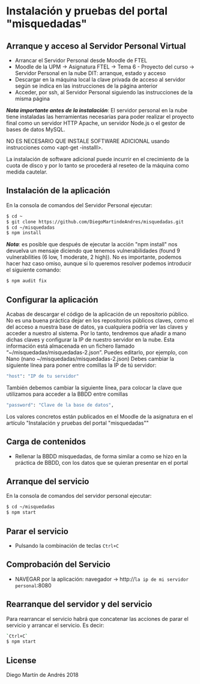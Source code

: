 
# Instalación y pruebas del portal "misquedadas"

## Arranque y acceso al Servidor Personal Virtual

* Arrancar el Servidor Personal desde Moodle de FTEL
* Moodle de la UPM -> Asignatura FTEL -> Tema 6 - Proyecto del curso -> Servidor Personal en la nube DIT: arranque, estado y acceso
* Descargar en la máquina local la clave privada de acceso al servidor según se indica en las instrucciones de la página  anterior
* Acceder, por ssh, al Servidor Personal siguiendo las instrucciones de la misma página

***Nota importante antes de la instalación***: El servidor personal en la nube tiene instaladas las herramientas necesarias para poder realizar el proyecto final  como un servidor HTTP Apache, un servidor Node.js o el gestor de bases de datos MySQL.

NO ES NECESARIO QUE INSTALE SOFTWARE ADICIONAL usando instrucciones como <apt-get -installl>.

La instalación de software adicional puede incurrir en el crecimiento de la cuota de disco y por lo tanto se procederá al reseteo de la máquina como medida cautelar.

## Instalación de la aplicación
En la consola de comandos del Servidor Personal ejecutar:

```sh
$ cd ~
$ git clone https://github.com/DiegoMartindeAndres/misquedadas.git
$ cd ~/misquedadas
$ npm install
```
***Nota***: es posible que después de ejecutar la acción "npm install" nos devuelva un mensaje diciendo que tenemos vulnerabilidades (found 9 vulnerabilities (6 low, 1 moderate, 2 high)). No es importante, podemos hacer haz caso omiso, aunque si lo queremos resolver podemos introducir el siguiente comando:
```sh
$ npm audit fix
```

## Configurar la aplicación
Acabas de descargar el código de la aplicación de un repositorio público. No es una buena práctica dejar en los repositorios públicos claves, como el del acceso a nuestra base de datos, ya cualquiera podría ver las claves y acceder a nuestro al sistema. Por lo tanto, tendremos que añadir a mano dichas claves y configurar la IP de nuestro servidor en la nube. Esta información está almacenada en un fichero llamado “~/misquedadas/misquedadas-2.json”. 
Puedes editarlo, por ejemplo, con Nano (nano ~/misquedadas/misquedadas-2.json)
Debes cambiar la siguiente línea para poner entre comillas la IP de tú servidor:
```sh
"host": "IP de tu servidor"
```

También debemos cambiar la siguiente línea, para colocar la clave que utilizamos para acceder a la BBDD entre comillas
```sh
"password": "Clave de la base de datos",
```
Los valores concretos están publicados en el Moodle de la asignatura en el artículo "Instalación y pruebas del portal "misquedadas""

## Carga de contenidos
* Rellenar la BBDD misquedadas, de forma similar a como se hizo en la práctica de BBDD, con los datos que se quieran presentar en el portal

## Arranque del servicio
En la consola de comandos del servidor personal ejecutar:

```sh
$ cd ~/misquedadas
$ npm start
```

## Parar el servicio
* Pulsando la combinación de teclas `Ctrl+C`

## Comprobación del Servicio
* NAVEGAR por la aplicación: navegador -> http://`la ip de mi servidor personal`:8080

## Rearranque del servidor y del servicio
Para rearrancar el servicio habrá que concatenar las acciones de parar el servicio y arrancar el servicio. Es decir:
```sh
`Ctrl+C`
$ npm start
```


## License

Diego Martín de Andrés 2018
